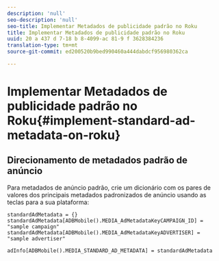 ```yaml
---
description: 'null'
seo-description: 'null'
seo-title: Implementar Metadados de publicidade padrão no Roku
title: Implementar Metadados de publicidade padrão no Roku
uuid: 20 a 437 d 7-18 b 8-4099-ac 81-9 f 3628384236
translation-type: tm+mt
source-git-commit: ed200520b9bed990460a444dabdcf956980362ca

---
```



# Implementar Metadados de publicidade padrão no Roku{#implement-standard-ad-metadata-on-roku}

## Direcionamento de metadados padrão de anúncio

Para metadados de anúncio padrão, crie um dicionário com os pares de valores dos principais metadados padronizados de anúncio usando as teclas para a sua plataforma:

```
standardAdMetadata = {} 
standardAdMetadata[ADBMobile().MEDIA_AdMetadataKeyCAMPAIGN_ID] = "sample campaign" 
standardAdMetadata[ADBMobile().MEDIA_AdMetadataKeyADVERTISER] = "sample advertiser" 

adInfo[ADBMobile().MEDIA_STANDARD_AD_METADATA] = standardAdMetadata 
```

